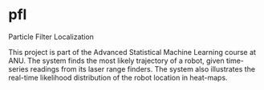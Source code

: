 pfl
===

Particle Filter Localization

This project is part of the Advanced Statistical Machine Learning course at ANU. The system finds the most likely trajectory of a robot, given time-series readings from its laser range finders. The system also illustrates the real-time likelihood distribution of the robot location in heat-maps.